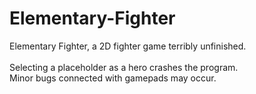 # Elementary-Fighter
Elementary Fighter, a 2D fighter game terribly unfinished.
<br><br>
Selecting a placeholder as a hero crashes the program.<br>
Minor bugs connected with gamepads may occur.
